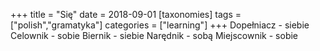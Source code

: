 +++
title = "Się"
date = 2018-09-01
[taxonomies]
tags = ["polish","gramatyka"]
categories = ["learning"]
+++
Dopełniacz - siebie
Celownik - sobie
Biernik - siebie
Narędnik - sobą
Miejscownik - sobie